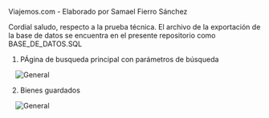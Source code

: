 Viajemos.com - Elaborado por Samael Fierro Sánchez

Cordial saludo, respecto a la prueba  técnica. El archivo de la exportación de la base de datos se encuentra en el presente repositorio como BASE_DE_DATOS.SQL

1. PÁgina de busqueda principal con parámetros de búsqueda
 
 ![General](https://i.imgur.com/l9yGccq.png)

2. Bienes guardados

 ![General](https://i.imgur.com/chx3nUn.png)
